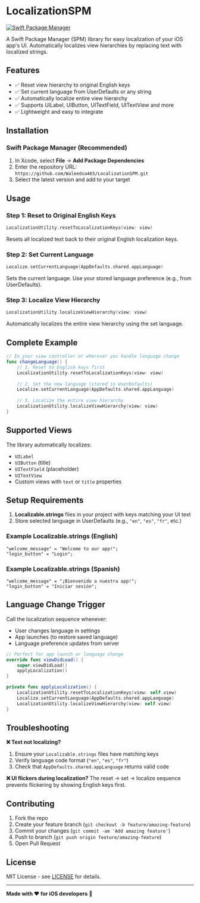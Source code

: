 # LocalizationSPM

[![Swift Package Manager](https://img.shields.io/badge/Swift_Package_Manager-compatible-brightgreen.svg)](https://swift.org/package-manager/)

A Swift Package Manager (SPM) library for easy localization of your iOS app's UI. Automatically localizes view hierarchies by replacing text with localized strings.

## Features

- ✅ Reset view hierarchy to original English keys
- ✅ Set current language from UserDefaults or any string
- ✅ Automatically localize entire view hierarchy
- ✅ Supports UILabel, UIButton, UITextField, UITextView and more
- ✅ Lightweight and easy to integrate

## Installation

### Swift Package Manager (Recommended)

1. In Xcode, select **File** → **Add Package Dependencies**
2. Enter the repository URL: `https://github.com/Waleedsa465/LocalizationSPM.git`
3. Select the latest version and add to your target

## Usage

### Step 1: Reset to Original English Keys
```swift
LocalizationUtility.resetToLocalizationKeys(view: view)
```
Resets all localized text back to their original English localization keys.

### Step 2: Set Current Language
```swift
Localize.setCurrentLanguage(AppDefaults.shared.appLanguage)
```
Sets the current language. Use your stored language preference (e.g., from UserDefaults).

### Step 3: Localize View Hierarchy
```swift
LocalizationUtility.localizeViewHierarchy(view: view)
```
Automatically localizes the entire view hierarchy using the set language.

## Complete Example

```swift
// In your view controller or wherever you handle language change
func changeLanguage() {
    // 1. Reset to English keys first
    LocalizationUtility.resetToLocalizationKeys(view: view)
    
    // 2. Set the new language (stored in UserDefaults)
    Localize.setCurrentLanguage(AppDefaults.shared.appLanguage)
    
    // 3. Localize the entire view hierarchy
    LocalizationUtility.localizeViewHierarchy(view: view)
}
```

## Supported Views

The library automatically localizes:
- `UILabel`
- `UIButton` (title)
- `UITextField` (placeholder)
- `UITextView`
- Custom views with `text` or `title` properties

## Setup Requirements

1. **Localizable.strings** files in your project with keys matching your UI text
2. Store selected language in UserDefaults (e.g., `"en"`, `"es"`, `"fr"`, etc.)

### Example Localizable.strings (English)
```
"welcome_message" = "Welcome to our app!";
"login_button" = "Login";
```

### Example Localizable.strings (Spanish)
```
"welcome_message" = "¡Bienvenido a nuestra app!";
"login_button" = "Iniciar sesión";
```

## Language Change Trigger

Call the localization sequence whenever:
- User changes language in settings
- App launches (to restore saved language)
- Language preference updates from server

```swift
// Perfect for app launch or language change
override func viewDidLoad() {
    super.viewDidLoad()
    applyLocalization()
}

private func applyLocalization() {
    LocalizationUtility.resetToLocalizationKeys(view: self.view)
    Localize.setCurrentLanguage(AppDefaults.shared.appLanguage)
    LocalizationUtility.localizeViewHierarchy(view: self.view)
}
```

## Troubleshooting

**❌ Text not localizing?**
1. Ensure your `Localizable.strings` files have matching keys
2. Verify language code format (`"en"`, `"es"`, `"fr"`)
3. Check that `AppDefaults.shared.appLanguage` returns valid code

**❌ UI flickers during localization?**
The reset → set → localize sequence prevents flickering by showing English keys first.

## Contributing

1. Fork the repo
2. Create your feature branch (`git checkout -b feature/amazing-feature`)
3. Commit your changes (`git commit -am 'Add amazing feature'`)
4. Push to branch (`git push origin feature/amazing-feature`)
5. Open Pull Request

## License

MIT License - see [LICENSE](LICENSE) for details.

---

**Made with ❤️ for iOS developers** 🚀

